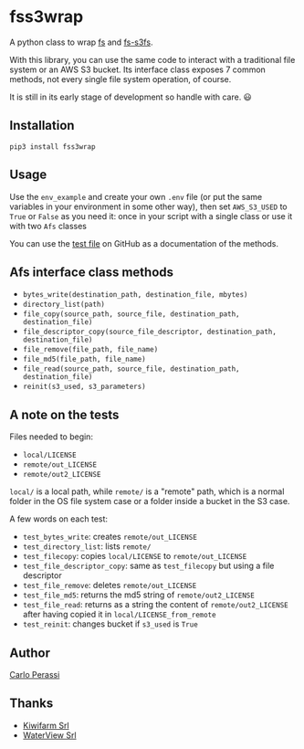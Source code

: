 # fss3wrap
A python class to wrap [fs](https://github.com/PyFilesystem/pyfilesystem2) and [fs-s3fs](https://github.com/PyFilesystem/s3fs).

With this library, you can use the same code to interact with a traditional file system or an AWS S3 bucket.
Its interface class exposes 7 common methods, not every single file system operation, of course.

It is still in its early stage of development so handle with care. 😃


## Installation

```
pip3 install fss3wrap
```

## Usage

Use the `env_example` and create your own `.env` file (or put the same variables in your environment in some other way), then set `AWS_S3_USED` to `True` or `False` as you need it: once in your script with a single class or use it with two `Afs` classes

You can use the [test file](https://github.com/carlok/fss3wrap) on GitHub as a documentation of the methods.

## Afs interface class methods 

* `bytes_write(destination_path, destination_file, mbytes)`
* `directory_list(path)`
* `file_copy(source_path, source_file, destination_path, destination_file)`
* `file_descriptor_copy(source_file_descriptor, destination_path, destination_file)`
* `file_remove(file_path, file_name)`
* `file_md5(file_path, file_name)`
* `file_read(source_path, source_file, destination_path, destination_file)`
* `reinit(s3_used, s3_parameters)`

## A note on the tests

Files needed to begin:
* `local/LICENSE`
* `remote/out_LICENSE`
* `remote/out2_LICENSE`

`local/` is a local path, while `remote/` is a "remote" path, which is a normal folder in the OS file system case or a folder inside a bucket in the S3 case.

A few words on each test:
* `test_bytes_write`: creates `remote/out_LICENSE`
* `test_directory_list`: lists `remote/`
* `test_filecopy`: copies `local/LICENSE` to `remote/out_LICENSE`
* `test_file_descriptor_copy`: same as `test_filecopy` but using a file descriptor
* `test_file_remove`: deletes `remote/out_LICENSE`
* `test_file_md5`: returns the md5 string of `remote/out2_LICENSE`
* `test_file_read`: returns as a string the content of `remote/out2_LICENSE` after having copied it in `local/LICENSE_from_remote`
* `test_reinit`: changes bucket if `s3_used` is `True`

## Author

[Carlo Perassi](https://carlo.perassi.com)

## Thanks

* [Kiwifarm Srl](https://www.kiwifarm.it/)
* [WaterView Srl](https://www.waterview.it/)
